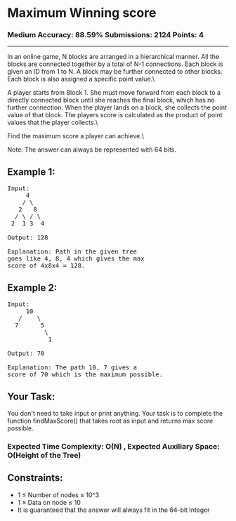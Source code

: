 # Maximum Winning score

### Medium Accuracy: 88.59% Submissions: 2124 Points: 4

---

In an online game, N blocks are arranged in a hierarchical manner. All the blocks are connected together by a total of N-1 connections. Each block is given an ID from 1 to N. A block may be further connected to other blocks. Each block is also assigned a specific point value.\

A player starts from Block 1. She must move forward from each block to a directly connected block until she reaches the final block, which has no further connection. When the player lands on a block, she collects the point value of that block. The players score is calculated as the product of point values that the player collects.\

Find the maximum score a player can achieve.\

Note: The answer can always be represented with 64 bits.

## Example 1:

<pre>
Input:
     4
    / \
   2   8
  / \ / \
 2  1 3  4

Output: 128

Explanation: Path in the given tree 
goes like 4, 8, 4 which gives the max
score of 4x8x4 = 128.
</pre>

## Example 2:

<pre>
Input:
     10
   /    \
  7      5
          \
           1

Output: 70

Explanation: The path 10, 7 gives a 
score of 70 which is the maximum possible.
</pre>

## Your Task:

You don't need to take input or print anything. Your task is to complete the function findMaxScore() that takes root as input and returns max score possible.

### Expected Time Complexity: O(N) , Expected Auxiliary Space: O(Height of the Tree)

## Constraints:

- 1 ≤ Number of nodes ≤ 10^3
- 1 ≤ Data on node ≤ 10
- It is guaranteed that the answer will always fit in the 64-bit Integer
